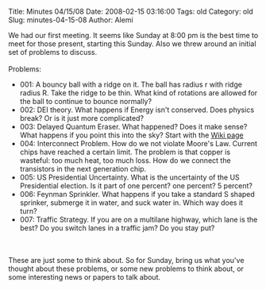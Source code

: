 Title: Minutes 04/15/08
Date: 2008-02-15 03:16:00
Tags: old
Category: old
Slug: minutes-04-15-08
Author: Alemi

We had our first meeting.  It seems like Sunday at 8:00 pm is the best time to meet for those present, starting this Sunday.  Also we threw around an initial set of problems to discuss.<br /><br />Problems:<br /><ul><li> 001: A bouncy ball with a ridge on it.  The ball has radius r with ridge radius R.  Take the ridge to be thin.  What kind of rotations are allowed for the ball to continue to bounce normally?<br /></li><li> 002: DEI theory.  What happens if Energy isn't conserved.  Does physics break?  Or is it just more complicated?<br /></li><li> 003: Delayed Quantum Eraser.  What happened?  Does it make sense?  What happens if you point this into the sky?  Start with the <a href="http://en.wikipedia.org/wiki/Delayed_choice_quantum_eraser">Wiki page</a><br /></li><li> 004:  Interconnect Problem.   How do we not violate Moore's Law.  Current chips have reached a certain limit.  The problem is that copper is wasteful:  too much heat, too much loss.  How do we connect the transistors in the next generation chip.<br /></li><li> 005: US Presidential Uncertainty.  What is the uncertainty of the US Presidential election.  Is it part of one percent? one percent?  5 percent?<br /></li><li> 006: Feynman Sprinkler.  What happens if you take a standard S shaped sprinker, submerge it in water, and suck water in.  Which way does it turn?<br /></li><li> 007: Traffic Strategy.  If you are on a multilane highway, which lane is the best?  Do you switch lanes in a traffic jam?  Do you stay put?<br /></li></ul><br /><br />These are just some to think about.  So for Sunday, bring us what you've thought about these problems, or some new problems to think about, or some interesting news or papers to talk about.
